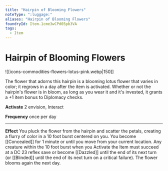 ```yaml
---
title: "Hairpin of Blooming Flowers"
noteType: ":luggage:"
aliases: "Hairpin of Blooming Flowers"
foundryId: Item.1cme3wCPd05pb3VA
tags:
  - Item
---
```


# Hairpin of Blooming Flowers
![[icons-commodities-flowers-lotus-pink.webp|150]]

The flower that adorns this hairpin is a blooming lotus flower that varies in color; it regrows in a day after the item is activated. Whether or not the hairpin's flower is in bloom, as long as you wear it and it's invested, it grants a +1 item bonus to Diplomacy checks.

**Activate** 2 envision, Interact

**Frequency** once per day

* * *

**Effect** You pluck the flower from the hairpin and scatter the petals, creating a flurry of color in a 10 foot burst centered on you. You become [[Concealed]] for 1 minute or until you move from your current location. Any creature within the 10 foot burst when you Activate the Item must succeed at a DC 23 reflex save or become [[Dazzled]] until the end of its next turn (or [[Blinded]] until the end of its next turn on a critical failure). The flower blooms again the next day.
